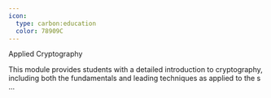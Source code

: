 ```yaml
---
icon:
  type: carbon:education
  color: 78909C
---
```

Applied Cryptography

This module provides students with a detailed introduction to cryptography, including both the fundamentals and leading techniques as applied to the s ... 
